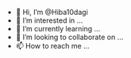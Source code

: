- 👋 Hi, I’m @Hiba10dagi
- 👀 I’m interested in ...
- 🌱 I’m currently learning ...
- 💞️ I’m looking to collaborate on ...
- 📫 How to reach me ...

<!---
Hiba10dagi/Hiba10dagi is a ✨ special ✨ repository because its `README.md` (this file) appears on your GitHub profile.
You can click the Preview link to take a look at your changes.
--->
